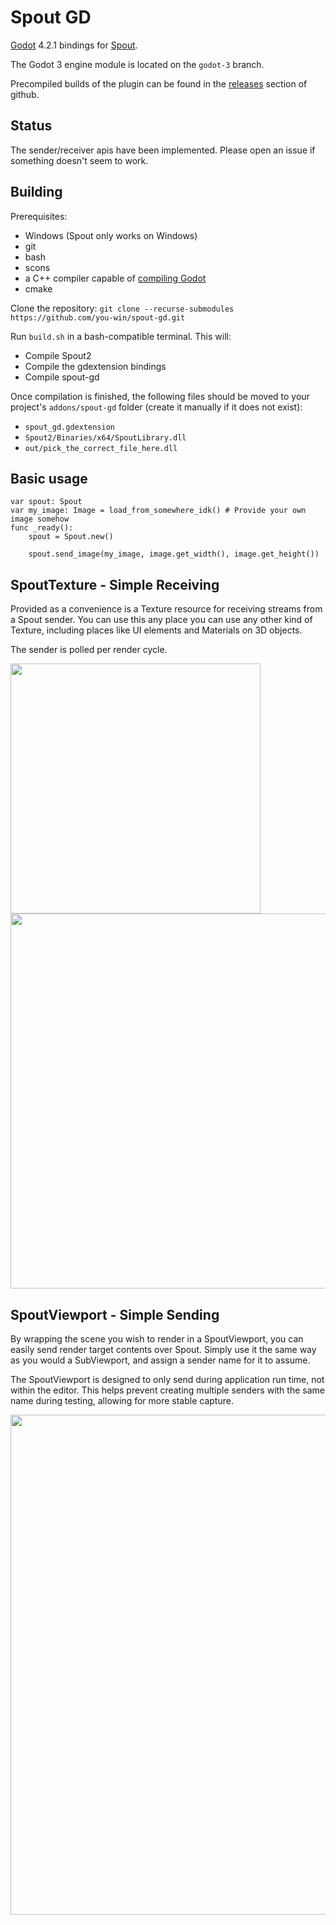 # Spout GD

[Godot](https://github.com/godotengine/godot) 4.2.1 bindings for [Spout](https://github.com/leadedge/Spout2).

The Godot 3 engine module is located on the `godot-3` branch.

Precompiled builds of the plugin can be found in the [releases](../../releases/tag/latest) section of github.

## Status

The sender/receiver apis have been implemented. Please open an issue if something doesn't seem to work.

## Building

Prerequisites:

* Windows (Spout only works on Windows)
* git
* bash
* scons
* a C++ compiler capable of [compiling Godot](https://docs.godotengine.org/en/stable/contributing/development/compiling/compiling_for_windows.html)
* cmake

Clone the repository: `git clone --recurse-submodules https://github.com/you-win/spout-gd.git`

Run `build.sh` in a bash-compatible terminal. This will:

* Compile Spout2
* Compile the gdextension bindings
* Compile spout-gd

Once compilation is finished, the following files should be moved to your project's `addons/spout-gd` folder (create it manually if it does not exist):

* `spout_gd.gdextension`
* `Spout2/Binaries/x64/SpoutLibrary.dll`
* `out/pick_the_correct_file_here.dll`

## Basic usage

```gdscript
var spout: Spout
var my_image: Image = load_from_somewhere_idk() # Provide your own image somehow
func _ready():
    spout = Spout.new()
    
    spout.send_image(my_image, image.get_width(), image.get_height())
```

## SpoutTexture - Simple Receiving 

Provided as a convenience is a Texture resource for receiving streams from a Spout sender.  You can use this any place you can use any other kind of Texture, including places like UI elements and Materials on 3D objects.

The sender is polled per render cycle.  

<img src="https://github.com/erodozer/spout-gd/assets/316728/989389ab-23ed-4ae0-8ccc-ca9ba51f6346" width=400>

<img src="https://github.com/erodozer/spout-gd/assets/316728/dab4ed75-e046-4197-be50-5d634216b7c2" width=600>

## SpoutViewport - Simple Sending

By wrapping the scene you wish to render in a SpoutViewport, you can easily send render target contents over Spout.  Simply use it the same way as you would a SubViewport, and assign a sender name for it to assume.

The SpoutViewport is designed to only send during application run time, not within the editor.  This helps prevent creating multiple senders with the same name during testing, allowing for more stable capture.

<img src="https://github.com/erodozer/spout-gd/assets/316728/08a021a6-eaab-408e-9961-51adac31e958" width=800>

